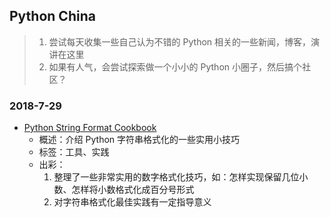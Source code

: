 ## Python China

> 1. 尝试每天收集一些自己认为不错的 Python 相关的一些新闻，博客，演讲在这里
> 2. 如果有人气，会尝试探索做一个小小的 Python 小圈子，然后搞个社区？

### 2018-7-29

- [Python String Format Cookbook](https://mkaz.blog/code/python-string-format-cookbook/)
  - 概述：介绍 Python 字符串格式化的一些实用小技巧
  - 标签：工具、实践
  - 出彩：
    1. 整理了一些非常实用的数字格式化技巧，如：怎样实现保留几位小数、怎样将小数格式化成百分号形式
    2. 对字符串格式化最佳实践有一定指导意义
